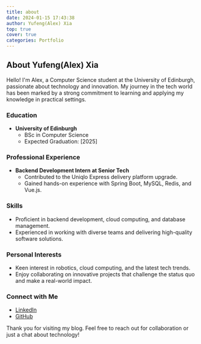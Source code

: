 ```yaml
---
title: about
date: 2024-01-15 17:43:38
author: Yufeng(Alex) Xia
top: true
cover: true
categories: Portfolio
---
```


## About Yufeng(Alex) Xia

Hello! I'm Alex, a Computer Science student at the University of Edinburgh, passionate about technology and innovation. My journey in the tech world has been marked by a strong commitment to learning and applying my knowledge in practical settings.

### Education

- **University of Edinburgh**
  - BSc in Computer Science
  - Expected Graduation: [2025]

### Professional Experience

- **Backend Development Intern at Senior Tech**
  - Contributed to the Uniqlo Express delivery platform upgrade.
  - Gained hands-on experience with Spring Boot,  MySQL, Redis, and Vue.js.

### Skills

- Proficient in backend development, cloud computing, and database management.
- Experienced in working with diverse teams and delivering high-quality software solutions.

### Personal Interests

- Keen interest in robotics, cloud computing, and the latest tech trends.
- Enjoy collaborating on innovative projects that challenge the status quo and make a real-world impact.

### Connect with Me

- [LinkedIn](https://www.linkedin.com/in/yufeng-xia-12648a25b/)
- [GitHub](https://github.com/xyf2002)

Thank you for visiting my blog. Feel free to reach out for collaboration or just a chat about technology!
